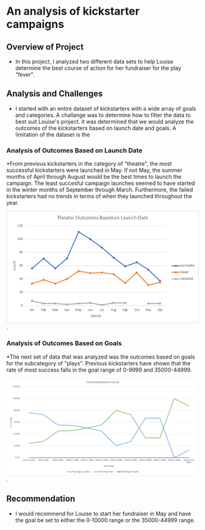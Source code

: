 # An analysis of kickstarter campaigns

## Overview of Project
  * In this project, I analyzed two different data sets to help Louise determine the best course of action for her fundraiser for the play "fever".

## Analysis and Challenges
  * I started with an entire dataset of kickstarters with a wide array of goals and categories. A challange was to determine how to filter the data to best suit Louise's project. it was determined that we would analyze the outcomes of the kickstarters based on launch date and goals. A limitation of the dataset is the 

  ### Analysis of Outcomes Based on Launch Date
   *From previous kickstarters in the category of "theatre", the most successful kickstarters were launched in May. If not May, the summer months of April through August would be the best times to launch the campaign. The least succesful campaign launches seemed to have started in the winter months of September through March. Furthermore, the failed kickstarters had no trends in terms of when they launched throughout the year. 
    
![Theater_Outcomes_vs_Launch](https://github.com/chenylk/kickstarter-analysis/blob/master/Resources/Theater_Outcomes_vs_Launch.png).
  

  ### Analysis of Outcomes Based on Goals
   *The next set of data that was analyzed was the outcomes based on goals for the subcategory of "plays". Previous kickstarters have shown that the rate of most success falls in the goal range of 0-9999 and 35000-44999.
    
![Outcomes_vs_goals.png](https://github.com/chenylk/kickstarter-analysis/blob/master/Resources/Outcomes_vs_goals.png).


## Recommendation 
 * I would recommend for Louise to start her fundraiser in May and have the goal be set to either the 0-10000 range or the 35000-44999 range. 

